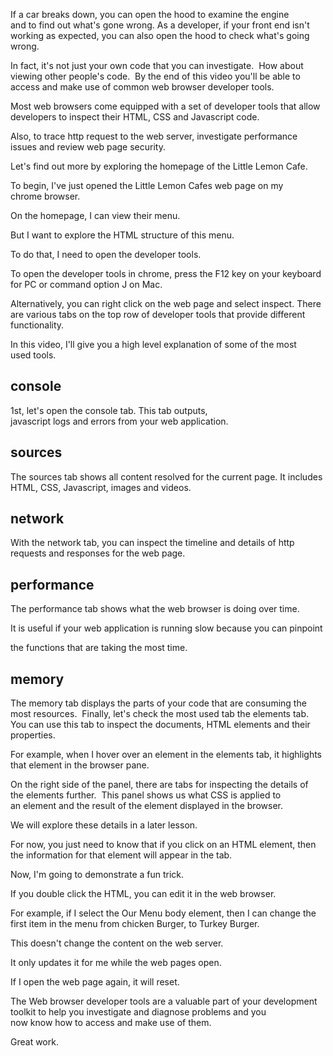 If a car breaks down, you can open the hood to examine the engine and to find out what's gone wrong. As a developer, if your front end isn't working as expected, you can also open the hood to check what's going wrong. 

In fact, it's not just your own code that you can investigate. 
How about viewing other people's code. 
By the end of this video you'll be able to access and make use of common web browser developer tools.

Most web browsers come equipped with a set of developer tools that allow developers to inspect their HTML, CSS and Javascript code. 

Also, to trace http request to the web server, investigate performance issues and review web page security. 

Let's find out more by exploring the homepage of the Little Lemon Cafe. 

To begin, I've just opened the Little Lemon Cafes web page on my chrome browser. 

On the homepage, I can view their menu. 

But I want to explore the HTML structure of this menu. 

To do that, I need to open the developer tools. 

To open the developer tools in chrome, press the F12 key on your keyboard for PC or command option J on Mac. 

Alternatively, you can right click on the web page and select inspect. There are various tabs on the top row of developer tools that provide different functionality. 

In this video, I'll give you a high level explanation of some of the most used tools. 

## console
1st, let's open the console tab. This tab outputs, javascript logs and errors from your web application. 

## sources
The sources tab shows all content resolved for the current page. It includes HTML, CSS, Javascript, images and videos. 

## network
With the network tab, you can inspect the timeline and details of http requests and responses for the web page. 

## performance
The performance tab shows what the web browser is doing over time. 

It is useful if your web application is running slow because you can pinpoint 

the functions that are taking the most time. 

## memory

The memory tab displays the parts of your code that are consuming the most resources. 
Finally, let's check the most used tab the elements tab. 
You can use this tab to inspect the documents, HTML elements and their properties. 

For example, when I hover over an element in the elements tab, it highlights that element in the browser pane. 

On the right side of the panel, there are tabs for inspecting the details of the elements further. 
This panel shows us what CSS is applied to an element and the result of the element displayed in the browser. 

We will explore these details in a later lesson. 

For now, you just need to know that if you click on an HTML element, then the information for that element will appear in the tab. 

Now, I'm going to demonstrate a fun trick. 

If you double click the HTML, you can edit it in the web browser. 

For example, if I select the Our Menu body element, then I can change the first item in the menu from chicken Burger, to Turkey Burger.

This doesn't change the content on the web server. 

It only updates it for me while the web pages open. 

If I open the web page again, it will reset.

The Web browser developer tools are a valuable part of your development toolkit to help you investigate and diagnose problems and you now know how to access and make use of them. 

Great work.